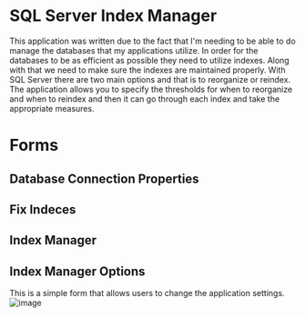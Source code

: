 # SQL Server Index Manager
This application was written due to the fact that I'm needing to be able to do manage the databases that my applications utilize. In order for the databases to be as efficient as possible they need to utilize indexes. Along with that we need to make sure the indexes are maintained properly. With SQL Server there are two main options and that is to reorganize or reindex. The application allows you to specify the thresholds for when to reorganize and when to reindex and then it can go through each index and take the appropriate measures.


# Forms
## Database Connection Properties


## Fix Indeces


## Index Manager


## Index Manager Options
This is a simple form that allows users to change the application settings.
![image](https://user-images.githubusercontent.com/52602914/61195177-1a657600-a68c-11e9-8396-b61e7df388b0.png)
